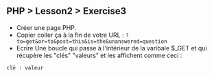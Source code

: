 ## PHP > Lesson2 > Exercise3

- Créer une page PHP.
- Copier coller ça à la fin de votre URL : `?to=get&or=to&post=this&is=the&unanswered=question`
- Ecrire Une boucle qui passe à l'intérieur de la varibale $_GET et qui récupère les "clés" "valeurs" et les affichent comme ceci :

```
clé : valeur
```

